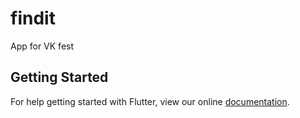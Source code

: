 # findit

App for VK fest

## Getting Started

For help getting started with Flutter, view our online
[documentation](https://flutter.io/).
